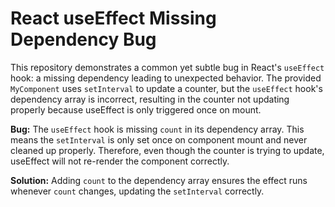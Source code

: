 # React useEffect Missing Dependency Bug

This repository demonstrates a common yet subtle bug in React's `useEffect` hook:  a missing dependency leading to unexpected behavior. The provided `MyComponent` uses `setInterval` to update a counter, but the `useEffect` hook's dependency array is incorrect, resulting in the counter not updating properly because useEffect is only triggered once on mount. 

**Bug:** The `useEffect` hook is missing `count` in its dependency array. This means the `setInterval` is only set once on component mount and never cleaned up properly. Therefore, even though the counter is trying to update, useEffect will not re-render the component correctly.

**Solution:** Adding `count` to the dependency array ensures the effect runs whenever `count` changes, updating the `setInterval` correctly.